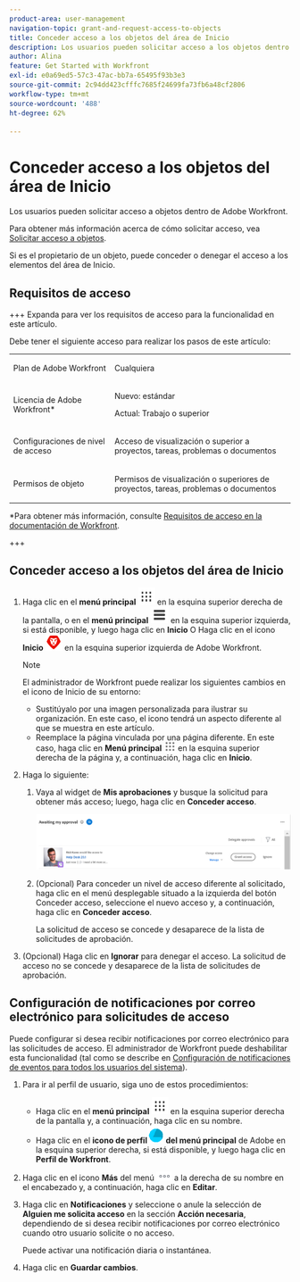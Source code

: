 ```yaml
---
product-area: user-management
navigation-topic: grant-and-request-access-to-objects
title: Conceder acceso a los objetos del área de Inicio
description: Los usuarios pueden solicitar acceso a los objetos dentro de Adobe Workfront. Para obtener más información sobre la solicitud de acceso, consulte Solicitar acceso a objetos
author: Alina
feature: Get Started with Workfront
exl-id: e0a69ed5-57c3-47ac-bb7a-65495f93b3e3
source-git-commit: 2c94dd423cfffc7685f24699fa73fb6a48cf2806
workflow-type: tm+mt
source-wordcount: '488'
ht-degree: 62%

---
```


# Conceder acceso a los objetos del área de Inicio

<!--Audited: 10/2024-->

Los usuarios pueden solicitar acceso a objetos dentro de Adobe Workfront.

Para obtener más información acerca de cómo solicitar acceso, vea [Solicitar acceso a objetos](../../workfront-basics/grant-and-request-access-to-objects/request-access.md).

Si es el propietario de un objeto, puede conceder o denegar el acceso a los elementos del área de Inicio.

## Requisitos de acceso

+++ Expanda para ver los requisitos de acceso para la funcionalidad en este artículo.

Debe tener el siguiente acceso para realizar los pasos de este artículo:

<table style="table-layout:auto"> 
 <col> 
 <col> 
 <tbody> 
  <tr> 
   <td role="rowheader">Plan de Adobe Workfront</td> 
   <td> <p>Cualquiera</p> </td> 
  </tr> 
  <tr> 
   <td role="rowheader">Licencia de Adobe Workfront*</td> 
   <td> <p>Nuevo: estándar</p> 
   <p>Actual: Trabajo o superior</p> </td> 
  </tr> 
  <tr> 
   <td role="rowheader">Configuraciones de nivel de acceso</td> 
   <td> <p>Acceso de visualización o superior a proyectos, tareas, problemas o documentos</p> </td> 
  </tr> 
  <tr> 
   <td role="rowheader">Permisos de objeto</td> 
   <td> <p>Permisos de visualización o superiores de proyectos, tareas, problemas o documentos</p> </td> 
  </tr> 
 </tbody> 
</table>

*Para obtener más información, consulte [Requisitos de acceso en la documentación de Workfront](/help/quicksilver/administration-and-setup/add-users/access-levels-and-object-permissions/access-level-requirements-in-documentation.md).

+++

## Conceder acceso a los objetos del área de Inicio

1. Haga clic en el **menú principal** ![](assets/dots-main-menu.png) en la esquina superior derecha de la pantalla, o en el **menú principal** ![](assets/lines-main-menu.png) en la esquina superior izquierda, si está disponible, y luego haga clic en **Inicio**
O
Haga clic en el icono **Inicio** ![](assets/home-icon-30x29.png) en la esquina superior izquierda de Adobe Workfront.

   >[!NOTE]
   >
   >El administrador de Workfront puede realizar los siguientes cambios en el icono de Inicio de su entorno:
   >
   >* Sustitúyalo por una imagen personalizada para ilustrar su organización. En este caso, el icono tendrá un aspecto diferente al que se muestra en este artículo.
   >* Reemplace la página vinculada por una página diferente. En este caso, haga clic en **Menú principal** ![](assets/main-menu-icon.png) en la esquina superior derecha de la página y, a continuación, haga clic en **Inicio**.

1. Haga lo siguiente:

   1. Vaya al widget de **Mis aprobaciones** y busque la solicitud para obtener más acceso; luego, haga clic en **Conceder acceso**.

      ![aprobar una solicitud](assets/request-for-access-to-project-in-new-home-approvals-widget.png)

   1. (Opcional) Para conceder un nivel de acceso diferente al solicitado, haga clic en el menú desplegable situado a la izquierda del botón Conceder acceso, seleccione el nuevo acceso y, a continuación, haga clic en **Conceder acceso**.

      La solicitud de acceso se concede y desaparece de la lista de solicitudes de aprobación.

1. (Opcional) Haga clic en **Ignorar** para denegar el acceso. La solicitud de acceso no se concede y desaparece de la lista de solicitudes de aprobación.

## Configuración de notificaciones por correo electrónico para solicitudes de acceso

Puede configurar si desea recibir notificaciones por correo electrónico para las solicitudes de acceso. El administrador de Workfront puede deshabilitar esta funcionalidad (tal como se describe en [Configuración de notificaciones de eventos para todos los usuarios del sistema](../../administration-and-setup/manage-workfront/emails/configure-event-notifications-for-everyone-in-the-system.md)).

1. Para ir al perfil de usuario, siga uno de estos procedimientos:

   * Haga clic en el **menú principal** ![](assets/dots-main-menu.png) en la esquina superior derecha de la pantalla y, a continuación, haga clic en su nombre.
   * Haga clic en el **icono de perfil![&#128279;](assets/adobe-blue-main-menu.png) del menú principal** de Adobe en la esquina superior derecha, si está disponible, y luego haga clic en **Perfil de Workfront**.

1. Haga clic en el icono **Más** del menú ![más](assets/more-icon.png) a la derecha de su nombre en el encabezado y, a continuación, haga clic en **Editar**.
1. Haga clic en **Notificaciones** y seleccione o anule la selección de **Alguien me solicita acceso** en la sección **Acción necesaria**, dependiendo de si desea recibir notificaciones por correo electrónico cuando otro usuario solicite o no acceso.

   Puede activar una notificación diaria o instantánea.

1. Haga clic en **Guardar cambios**.
